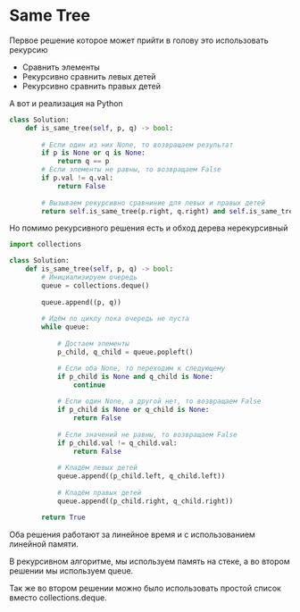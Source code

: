 # Same Tree

Первое решение которое может прийти в голову это использовать рекурсию

- Сравнить элементы
- Рекурсивно сравнить левых детей
- Рекурсивно сравнить правых детей

А вот и реализация на Python

```python
class Solution:
    def is_same_tree(self, p, q) -> bool:
        
        # Если один из них None, то возвращаем результат
        if p is None or q is None:
            return q == p
        # Если элементы не равны, то возвращаем False
        if p.val != q.val:
            return False
        
        # Вызываем рекурсивно сравниние для левых и правых детей
        return self.is_same_tree(p.right, q.right) and self.is_same_tree(p.left, q.left)
```

Но помимо рекурсивного решения есть и обход дерева нерекурсивный

```python
import collections

class Solution:
    def is_same_tree(self, p, q) -> bool:
        # Инициализируем очередь
        queue = collections.deque()
        
        queue.append((p, q))      
        
        # Идём по циклу пока очередь не пуста
        while queue:
            
            # Достаем элементы
            p_child, q_child = queue.popleft()

            # Если оба None, то переходим к следующему
            if p_child is None and q_child is None:
                continue
            
            # Если один None, а другой нет, то возвращаем False
            if p_child is None or q_child is None:
                return False
            
            # Если значений не равны, то возвращаем False
            if p_child.val != q_child.val:
                return False
            
            # Кладём левых детей
            queue.append((p_child.left, q_child.left))
            
            # Кладём правых детей
            queue.append((p_child.right, q_child.right))

        return True
```

Оба решения работают за линейное время и с использованием линейной памяти.

В рекурсивном алгоритме, мы используем память на стеке, а во втором решении мы используем queue. 

Так же во втором решении можно было использовать простой список вместо collections.deque.
